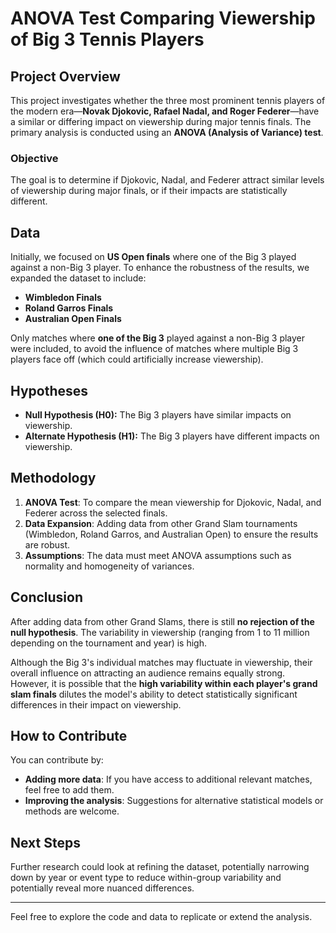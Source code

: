 # ANOVA Test Comparing Viewership of Big 3 Tennis Players

## Project Overview
This project investigates whether the three most prominent tennis players of the modern era—**Novak Djokovic, Rafael Nadal, and Roger Federer**—have a similar or differing impact on viewership during major tennis finals. The primary analysis is conducted using an **ANOVA (Analysis of Variance) test**.

### Objective
The goal is to determine if Djokovic, Nadal, and Federer attract similar levels of viewership during major finals, or if their impacts are statistically different.

## Data
Initially, we focused on **US Open finals** where one of the Big 3 played against a non-Big 3 player. To enhance the robustness of the results, we expanded the dataset to include:
- **Wimbledon Finals**
- **Roland Garros Finals**
- **Australian Open Finals**

Only matches where **one of the Big 3** played against a non-Big 3 player were included, to avoid the influence of matches where multiple Big 3 players face off (which could artificially increase viewership).

## Hypotheses
- **Null Hypothesis (H0):** The Big 3 players have similar impacts on viewership.
- **Alternate Hypothesis (H1):** The Big 3 players have different impacts on viewership.

## Methodology
1. **ANOVA Test**: To compare the mean viewership for Djokovic, Nadal, and Federer across the selected finals.
2. **Data Expansion**: Adding data from other Grand Slam tournaments (Wimbledon, Roland Garros, and Australian Open) to ensure the results are robust.
3. **Assumptions**: The data must meet ANOVA assumptions such as normality and homogeneity of variances.

## Conclusion
After adding data from other Grand Slams, there is still **no rejection of the null hypothesis**. The variability in viewership (ranging from 1 to 11 million depending on the tournament and year) is high.

Although the Big 3's individual matches may fluctuate in viewership, their overall influence on attracting an audience remains equally strong. However, it is possible that the **high variability within each player's grand slam finals** dilutes the model's ability to detect statistically significant differences in their impact on viewership.

## How to Contribute
You can contribute by:
- **Adding more data**: If you have access to additional relevant matches, feel free to add them.
- **Improving the analysis**: Suggestions for alternative statistical models or methods are welcome.

## Next Steps
Further research could look at refining the dataset, potentially narrowing down by year or event type to reduce within-group variability and potentially reveal more nuanced differences.

---

Feel free to explore the code and data to replicate or extend the analysis.
